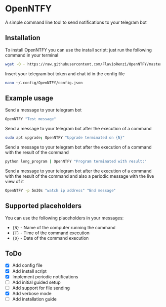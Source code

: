 # OpenNTFY

A simple command line tool to send notifications to your telegram bot

## Installation

To install OpenNTFY you can use the install script:
just run the following command in your terminal

```bash
wget -O - https://raw.githubusercontent.com/FlavioRenzi/OpenNTFY/master/install.sh | bash
```

Insert your telegram bot token and chat id in the config file

```bash
nano ~/.config/OpenNTFY/config.json
```

## Example usage
Send a message to your telegram bot

```bash
OpenNTFY "Test message"
```

Send a message to your telegram bot after the execution of a command

```bash
sudo apt upgrade; OpenNTFY "Upgrade terminated on {N}"
```

Send a message to your telegram bot after the execution of a command with the result of the command

```bash
python long_program | OpenNTFY "Program terminated with result:"
```

Send a message to your telegram bot after the execution of a command with the result of the command and also a periodic message with the live view of it

```bash
OpenNTFY -p 5m30s "watch ip address" "End message"
```
## Supported placeholders

You can use the following placeholders in your messages:
- `{N}` - Name of the computer running the command
- `{T}` - Time of the command execution
- `{D}` - Date of the command execution

## ToDo

- [x] Add config file
- [x] Add install script
- [x] Implement periodic notifications
- [ ] Add initial guided setup
- [ ] Add support for file sending
- [x] Add verbose mode
- [ ] Add installation guide
